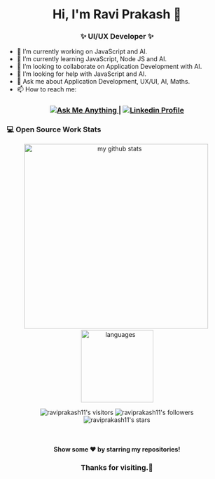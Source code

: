 <h1 align="center"> Hi, I'm Ravi Prakash 👋 </h1>
<h3 align="center">✨ UI/UX Developer ✨</h3>

- 🔭 I’m currently working on JavaScript and AI.
- 🌱 I’m currently learning JavaScript, Node JS and AI.
- 👯 I’m looking to collaborate on Application Development with AI.
- 🤔 I’m looking for help with JavaScript and AI.
- 💬 Ask me about Application Development, UX/UI, AI, Maths.
- 📫 How to reach me: 


<h3 align="center">
	<a href="mailto:ravi1prakash8@gmail.com">
		<img alt="Ask Me Anything" src="https://img.shields.io/badge/-Ask_me_anything-blueviolet?style=flat&logo=Gmail&logoColor=white&link=mailto:ravi1prakash8@gmail.com" />
	</a>
	<span> | </span>
	<a href="https://www.linkedin.com/in/appinha/">
		<img alt="Linkedin Profile" src="https://img.shields.io/badge/-Linkedin_Profile-0072b1?style=flat&logo=Linkedin&logoColor=white&link=https://www.linkedin.com/in/raviprakash11/" />
	</a>
</h3>


### 💻 Open Source Work Stats
<p align="center">
<img src="https://github-readme-stats.vercel.app/api?username=raviprakash11&show_icons=true&theme=tokyonight&count_private=true" alt="my github stats" width="420"/>&nbsp;
<img src="https://github-readme-stats.vercel.app/api/top-langs/?username=raviprakash11&layout=compact&theme=tokyonight&count_private=true" alt="languages" height="165">
</p>

<p align="center">
	<img alt="raviprakash11's visitors" src="https://komarev.com/ghpvc/?username=raviprakash11&color=8c36db&style=flat&label=visitors" />
	<img alt="raviprakash11's followers" src="https://img.shields.io/github/followers/raviprakash11?color=blueviolet" />
	<img alt="raviprakash11's stars" src="https://img.shields.io/github/stars/raviprakash11?color=blueviolet" />
</p>

<br>
<h4 align="center">
	Show some ❤️ by starring my repositories!
</h4>
<h3 align="center">
  Thanks for visiting.👀
</h3>
